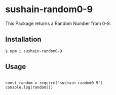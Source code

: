 # sushain-random0-9

This Package returns a Random Number from 0-9.

## Installation

```
$ npm i sushain-random0-9
```

## Usage

```

const random = require('sushain-random0-9')
console.log(random())

```

